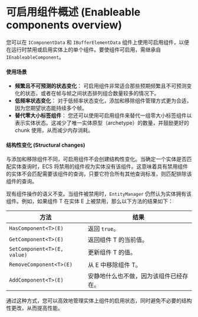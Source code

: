 # 可启用组件概述 (Enableable components overview)

您可以在 `IComponentData` 和 `IBufferElementData` 组件上使用可启用组件，以便在运行时禁用或启用实体上的单个组件。要使组件可启用，需继承自 `IEnableableComponent`。

#### 使用场景

* **频繁且不可预测的状态变化**： 可启用组件非常适合那些预期频繁且不可预测变化的状态，或者在帧与帧之间状态排列组合数量较多的情况下。
* **低频率状态变化**： 对于低频率状态变化，添加和移除组件管理方式更为合适，因为您期望状态能持续多个帧。
* **替代零大小标签组件**： 您还可以使用可启用组件来替代一组零大小标签组件以表示实体状态。这减少了唯一实体原型（archetype）的数量，并鼓励更好的 chunk 使用，从而减少内存消耗。

#### 结构性变化 (Structural changes)

与添加和移除组件不同，可启用组件不会创建结构性变化。当确定一个实体是否匹配实体查询时，ECS 将禁用的组件视为实体没有该组件。这意味着具有禁用组件的实体不会匹配需要该组件的查询，只要它符合所有其他查询标准，则匹配排除该组件的查询。

现有组件操作的语义不变。当组件被禁用时，`EntityManager` 仍然认为实体拥有该组件。例如，如果组件 T 在实体 E 上被禁用，那么以下方法的结果如下：

| 方法                          | 结果                  |
| --------------------------- | ------------------- |
| `HasComponent<T>(E)`        | 返回 `true`。          |
| `GetComponent<T>(E)`        | 返回组件 T 的当前值。        |
| `SetComponent<T>(E, value)` | 更新组件 T 的值。          |
| `RemoveComponent<T>(E)`     | 从 E 中移除组件 T。        |
| `AddComponent<T>(E)`        | 安静地什么也不做，因为该组件已经存在。 |

通过这种方式，您可以高效地管理实体上组件的启用状态，同时避免不必要的结构性更改，从而提高性能。
